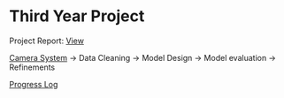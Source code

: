 # Third Year Project
Project Report: [View](https://www.overleaf.com/read/hbjgkyqcddgq#3322ea)

[Camera System](https://github.com/AAP9002/Third-Year-Project/tree/main/camera-system) -> Data Cleaning -> Model Design -> Model evaluation -> Refinements

[Progress Log](https://github.com/AAP9002/Third-Year-Project/blob/main/progress-log.md)
